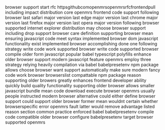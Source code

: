 browser support start rfc httpsgithubcomopenmrsopenmrsrfcfrontendpull including impact distribution core openmrs frontend code support following browser last safari major version last edge major version last chrome major version last firefox major version last opera major version following browser supported internet explorer distribution may choose browser support including drop support browser care definition supporting browser mean ensuring javascript code meet syntax implemented browser dom javascript functionality exist implemented browser accomplishing done one following strategy write code work supported browser write code supported browser compile older form javascript popular babel typescript polyfills enhance older browser support modern javascript feature openmrs employ three strategy relying heavily compilation via babel babelpresetenv npm package allows choose browser want support automatically make sure modern fancy code work browser browserslist compattable npm package reason supporting older browers greatly enhances frontend developer ability quickly build quality functionality supporting older browser allows smaller javascript bundle mean code download execute browser openmrs usually people instructed modern browser alternative could either define browser support could support older browser former mean wouldnt certain whether browserspecific error openmrs fault latter would remove advantage listed reason section common practice enforced babel babelpresetenv compile code compatible older browser configure babelpresetenv target browser supported openmrs